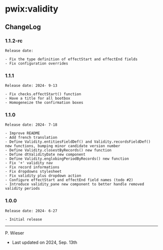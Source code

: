 # pwix:validity

## ChangeLog

### 1.1.2-rc

    Release date: 

    - Fix the type definition of effectStart and effectEnd fields
    - Fix configuration overrides

### 1.1.1

    Release date: 2024- 9-13

    - Fix checks.effectStart() function
    - Have a title for all bootbox
    - Homogeneize the confirmation boxes

### 1.1.0

    Release date: 2024- 7-18

    - Improve README
    - Add french translation
    - Define Validity.entitiesFieldDef() and Validity.recordsFieldDef() new functions, bumping minor candidate version number
    - Define Validity.closestByRecords() new function
    - Define dtValidityDate new component
    - Define Validity.englobingPeriodByRecords() new function
    - Fix '+' validity nav
    - Fix record informations
    - Fix dropdowns stylesheet
    - Fix validity plus dropdown action
    - Configure effectStart and effectEnd field names (todo #2)
    - Introduce validity_pane new component to better handle removed validity periods

### 1.0.0

    Release date: 2024- 6-27

    - Initial release

---
P. Wieser
- Last updated on 2024, Sep. 13th

